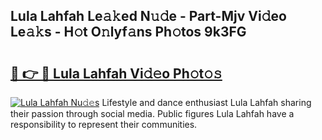 ## Lula Lahfah Le𝚊𝚔ed N𝚞𝚍e - Part-Mjv Vi𝚍eo Le𝚊𝚔s - H𝚘t O𝚗lyf𝚊ns Ph𝚘tos 9k3FG

# <h2><a href="http://hf05fvz.feru.top/?c=Lula+Lahfah">🔗 👉 🔴 Lula Lahfah Vi𝚍𝚎o Ph𝚘t𝚘𝚜</a></h2>

[![Lula Lahfah Nu𝚍𝚎s](https://i.imgur.com/0TWrTi3.gif)](http://hf05fvz.feru.top/?c=Lula+Lahfah)
Lifestyle and dance enthusiast Lula Lahfah sharing their passion through social media. Public figures Lula Lahfah have a responsibility to represent their communities. 
